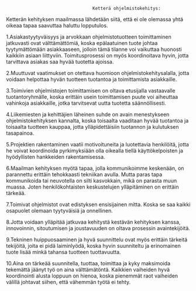                                      Ketterä ohjelmistokehitys:
                                     
Ketterän kehityksen maailmassa lähdetään siitä, että ei ole olemassa yhtä oikeaa tapaa saavuttaa haluttu lopputulos.

1.Asiakastyytyväisyys ja arvokkaan ohjelmistotuotteen toimittaminen jatkuvasti ovat välttämättömiä, koska epälaatuinen tuote johtaa tyytymättömään asiakkaaseen, jolloin tämä tilanne voi vaikuttaa huonosti kaikkiin asiaan liittyviin.
Toimitusprosessi on myös koordinoitava hyvin, jotta tarvittava asiakas saa hyvää tuotetta ajoissa.

2.Muuttuvat vaatimukset on otettava huomioon ohjelmistokehitysalalla, jotta voidaan helpottaa hyvän tuotteen tuotantoa ja toimittamista asiakkaille.

3.Toimivien ohjelmistojen toimittamisen on oltava etusijalla vastaavalle tuotantoryhmälle, koska erittäin usein toimittamisen puute voi aiheuttaa vahinkoja asiakkaille, jotka tarvitsevat uutta tuotetta säännöllisesti.

4.Liikemiesten ja kehittäjien läheinen suhde on avain menestykseen ohjelmistokehityksen kannalta, koska toisaalta vaaditaan hyvää tuotantoa ja toisaalta tuotteen kauppaa, jotta ylläpidettäisiin tuotannon ja kulutuksen tasapainoa.

5.Projektien rakentaminen vaatii motivoituneita ja luotettavia henkilöitä, jotta he voivat koordinoida pyrkimyksiään olla oikealla tiellä käyttökelpoisten ja hyödyllisten hankkeiden rakentamisessa.

6.Maailman kehityksen myötä tapaa, jolla kommunikoimme keskenään, on parannettu erittäin tehokkaasti tekniikan avulla. Mutta paras tapa kommunikoida tai neuvotella on silti kasvokkain, mikä on parasta muun muassa. Joten henkilökohtaisten keskustelujen ylläpitäminen on erittäin tärkeää.

7.Toimivat ohjelmistot ovat edistyksen ensisijainen mitta. Koska se saa kaikki osapuolet olemaan tyytyväisiä ja onnellinen.

8.Jotta voidaan ylläpitää jatkuvaa kehitystä kestävän kehityksen kanssa, innovoinnin, sitoutumisen ja joustavuuden on oltava prosessin avaintekijöitä.

9.Tekninen huippuosaaminen ja hyvä suunnittelu ovat myös erittäin tärkeitä tekijöitä, joita ei pidä laiminlyödä, koska hyvin suunniteltu ja erinomainen tuote lisää minkä tahansa tuotteen tuottavuutta.

10.Aina on tärkeää suunnitella, tuottaa, toimittaa ja kyky maksimoida tekemättä jäänyt työ on aina välttämätöntä. Kaikkien vaiheiden hyvä koordinointi alusta loppuun on hienoa, koska pienemmät raot vaiheiden välillä johtavat siihen, että vähemmän työtä ei tehty.
